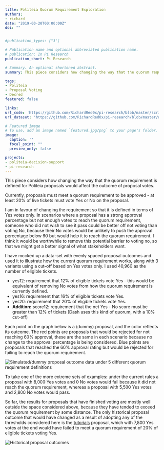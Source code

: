 ```yaml
---
title: Politeia Quorum Requirement Exploration
authors:
- richard
date: "2019-03-20T00:00:00Z"
doi: ""


#publication_types: ["3"]

# Publication name and optional abbreviated publication name.
# publication: In Pi Research
publication_short: Pi Research

# Summary. An optional shortened abstract.
summary: This piece considers how changing the way that the quorum requirement is defined for Politeia proposals would affect the outcomes of proposal votes.

tags:
- Politeia
- Proposal Voting
- Decred
featured: false

links:
url_code: 'https://github.com/RichardRed0x/pi-research/blob/master/scripts/quorum-change-results.R'
url_dataset: 'https://github.com/RichardRed0x/pi-research/blob/master/analysis/voting/dummy-prop-data.csv'

# Featured image
# To use, add an image named `featured.jpg/png` to your page's folder. 
image:
  caption: ''
  focal_point: ""
  preview_only: false

projects:
- politeia-decision-support
- pi-research
---
```

This piece considers how changing the way that the quorum requirement is defined for Politeia proposals would affect the outcome of proposal votes. 

Currently, proposals must meet a quorum requirement to be approved - at least 20% of live tickets must vote Yes or No on the proposal.

I am in favour of changing the requirement so that it is defined in terms of Yes votes only. In scenarios where a proposal has a strong approval percentage but not enough votes to reach the quorum requirement, someone who did not wish to see it pass could be better off not voting than voting No, because their No votes would be unlikely to push the approval percentage below 60 but would help it to reach the quorum requirement. I think it would be worthwhile to remove this potential barrier to voting no, so that we might get a better signal of what stakeholders want.

I have mocked up a data-set with evenly spaced proposal outcomes and used it to illustrate how the current quorum requirement works, along with 3 variants using a cut-off based on Yes votes only. I used 40,960 as the number of eligible tickets.

* yes12: requirement that 12% of eligible tickets vote Yes - this would be equivalent of removing No votes from how the quorum requirement is currently defined.
* yes16: requirement that 16% of eligible tickets vote Yes.
* yes20: requirement that 20% of eligible tickets vote Yes.
* **Addition:** score12: requirement that the net Yes - No score must be greater than 12% of tickets (Dash uses this kind of quorum, with a 10% cut-off)

Each point on the graph below is a (dummy) proposal, and the color reflects its outcome. The red points are proposals that would be rejected for not reaching 60% approval, these are the same in each scenario because no change to the approval percentage is being considered. Blue points are proposals that reached the 60% approval rating but would be rejected for failing to reach the quorum requirement.

![Simulated/dummy proposal outcome data under 5 different quorum requirement definitions](simulated-proposal-outcomes-5-scenarios.png "Simulated/dummy proposal outcome data under 5 different quorum requirement definitions")

To take one of the more extreme sets of examples: under the current rules a proposal with 8,000 Yes votes and 0 No votes would fail because it did not reach the quorum requirement, whereas a proposal with 5,500 Yes votes and 2,800 No votes would pass.

So far, the results for proposals that have finished voting are mostly well outside the space considered above, because they have tended to exceed the quorum requirement by some distance. The only historical proposal outcome that would have changed as a result of adopting any of the thresholds considered here is the [tutorials](https://proposals.decred.org/proposals/a3def199af812b796887f4eae22e11e45f112b50c2e17252c60ed190933ec14f) proposal, which with 7,800 Yes votes at the end would have failed to meet a quorum requirement of 20% of eligible tickets voting Yes.  

![Historical proposal outcomes](Proposal-outcomes-historic-and-simulated.png "Historical proposal outcomes")

 